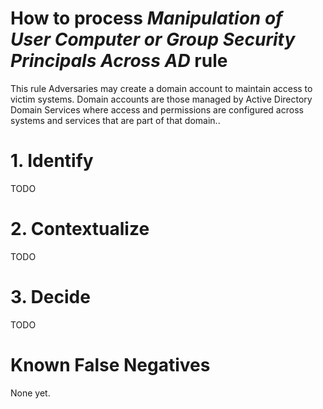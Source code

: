 # How to process *Manipulation of User Computer or Group Security Principals Across AD* rule
This rule Adversaries may create a domain account to maintain access to victim systems.
Domain accounts are those managed by Active Directory Domain Services where access and permissions are configured across systems and services that are part of that domain..

# 1. Identify
TODO

# 2. Contextualize
TODO

# 3. Decide
TODO

# Known False Negatives
None yet.
